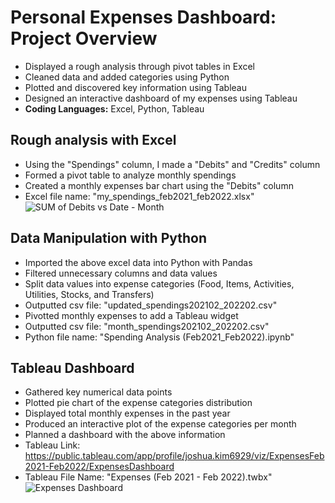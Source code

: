 # Personal Expenses Dashboard: Project Overview
* Displayed a rough analysis through pivot tables in Excel
* Cleaned data and added categories using Python
* Plotted and discovered key information using Tableau
* Designed an interactive dashboard of my expenses using Tableau
* **Coding Languages:** Excel, Python, Tableau


## Rough analysis with Excel
* Using the "Spendings" column, I made a "Debits" and "Credits" column
* Formed a pivot table to analyze monthly spendings
* Created a monthly expenses bar chart using the "Debits" column
* Excel file name: "my_spendings_feb2021_feb2022.xlsx"
![SUM of Debits vs  Date - Month](https://user-images.githubusercontent.com/43764400/150583636-78564d39-0acd-44fd-ab9e-d63472342d23.png)


## Data Manipulation with Python
* Imported the above excel data into Python with Pandas
* Filtered unnecessary columns and data values
* Split data values into expense categories (Food, Items, Activities, Utilities, Stocks, and Transfers)
* Outputted csv file: "updated_spendings202102_202202.csv"
* Pivotted monthly expenses to add a Tableau widget
* Outputted csv file: "month_spendings202102_202202.csv"
* Python file name: "Spending Analysis (Feb2021_Feb2022).ipynb"

## Tableau Dashboard
* Gathered key numerical data points
* Plotted pie chart of the expense categories distribution
* Displayed total monthly expenses in the past year
* Produced an interactive plot of the expense categories per month
* Planned a dashboard with the above information
* Tableau Link: https://public.tableau.com/app/profile/joshua.kim6929/viz/ExpensesFeb2021-Feb2022/ExpensesDashboard
* Tableau File Name: "Expenses (Feb 2021 - Feb 2022).twbx"
![Expenses Dashboard](https://user-images.githubusercontent.com/43764400/150590859-b9918808-3e40-42b3-8221-b63e38b4d360.png)
